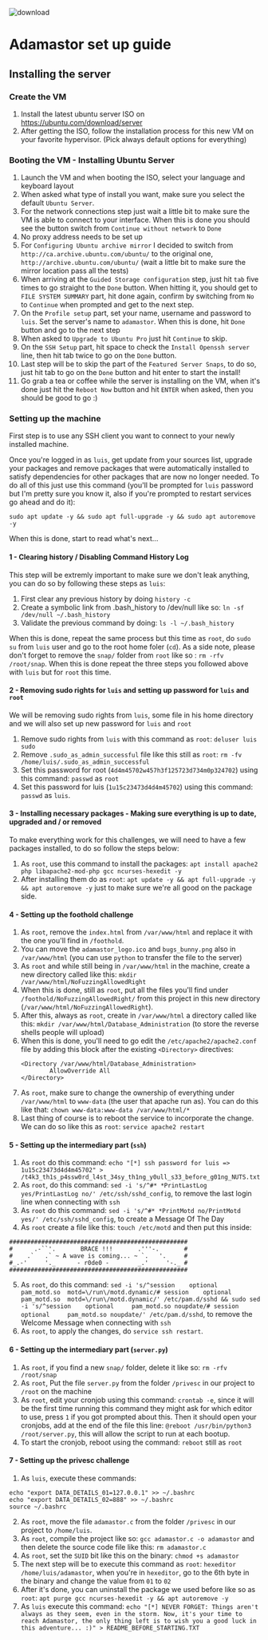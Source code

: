 ![download](https://github.com/z0ne323/Adamastor/assets/80288433/1e6fbcc0-5490-49db-af64-56ddfe392bec)

# Adamastor set up guide
## Installing the server
### Create the VM
1) Install the latest ubuntu server ISO on https://ubuntu.com/download/server
2) After getting the ISO, follow the installation process for this new VM on your favorite hypervisor. (Pick always default options for everything)

### Booting the VM - Installing Ubuntu Server
1) Launch the VM and when booting the ISO, select your language and keyboard layout
2) When asked what type of install you want, make sure you select the default `Ubuntu Server`.
3) For the network connections step just wait a little bit to make sure the VM is able to connect to your interface. When this is done you should see the button switch from `Continue without network` to `Done`
4) No proxy address needs to be set up
5) For `Configuring Ubuntu archive mirror` I decided to switch from `http://ca.archive.ubuntu.com/ubuntu/` to the original one, `http://archive.ubuntu.com/ubuntu/` (wait a little bit to make sure the mirror location pass all the tests)
6) When arriving at the `Guided Storage configuration` step, just hit `tab` five times to go straight to the `Done` button. When hitting it, you should get to `FILE SYSTEM SUMMARY` part, hit done again, confirm by switching from `No` to `Continue` when prompted and get to the next step.
7) On the `Profile setup` part, set your name, username and password to `luis`. Set the server's name to `adamastor`. When this is done, hit `Done` button and go to the next step 
8) When asked to `Upgrade to Ubuntu Pro` just hit `Continue` to skip.
9) On the `SSH Setup` part, hit space to check the `Install Openssh server` line, then hit tab twice to go on the `Done` button. 
10) Last step will be to skip the part of the `Featured Server Snaps`, to do so, just hit tab to go on the `Done` button and hit enter to start the install!
11) Go grab a tea or coffee while the server is installing on the VM, when it's done just hit the `Reboot Now` button and hit `ENTER` when asked, then you should be good to go :)

### Setting up the machine

First step is to use any SSH client you want to connect to your newly installed machine.

Once you're logged in as `luis`, get update from your sources list, upgrade your packages and remove packages that were automatically installed to satisfy dependencies for other packages that are now no longer needed. To do all of this just use this command (you'll be prompted for `luis` password but I'm pretty sure you know it, also if you're prompted to restart services go ahead and do it): 

`sudo apt update -y && sudo apt full-upgrade -y && sudo apt autoremove -y`

When this is done, start to read what's next...

#### 1 - Clearing history / Disabling Command History Log
This step will be extremly important to make sure we don't leak anything, you can do so by following these steps as `luis`:

1) First clear any previous history by doing `history -c`
1) Create a symbolic link from .bash_history to /dev/null like so: `ln -sf /dev/null ~/.bash_history`
3) Validate the previous command by doing: `ls -l ~/.bash_history`

When this is done, repeat the same process but this time as `root`, do `sudo su` from `luis` user and go to the root home foler (`cd`). As a side note, please don't forget to remove the `snap/` folder from `root` like so : `rm -rfv /root/snap`. When this is done repeat the three steps you followed above with `luis` but for `root` this time.

#### 2 - Removing sudo rights for `luis` and setting up password for `luis` and `root`
We will be removing sudo rights from `luis`, some file in his home directory and we will also set up new password for `luis` and `root`

1) Remove sudo rights from `luis` with this command as `root`: `deluser luis sudo`
2) Remove `.sudo_as_admin_successful` file like this still as `root`: `rm -fv /home/luis/.sudo_as_admin_successful`
3) Set this password for root (`4d4m45702w457h3f125723d734m0p324702`) using this command: `passwd` as `root`
4) Set this password for luis (`1u15c23473d4d4m45702`) using this command: `passwd` as `luis`.

#### 3 - Installing necessary packages - Making sure everything is up to date, upgraded and / or removed
To make everything work for this challenges, we will need to have a few packages installed, to do so follow the steps below:

1) As `root`, use this command to install the packages: `apt install apache2 php libapache2-mod-php gcc ncurses-hexedit -y`
2) After installing them do as `root`: `apt update -y && apt full-upgrade -y && apt autoremove -y` just to make sure we're all good on the package side.

#### 4 - Setting up the foothold challenge

1) As `root`, remove the `index.html` from `/var/www/html` and replace it with the one you'll find in `/foothold`.
2) You can move the `adamastor_logo.ico` and `bugs_bunny.png` also in `/var/www/html` (you can use `python` to transfer the file to the server)
3) As `root` and while still being in `/var/www/html` in the machine, create a new directory called like this: `mkdir /var/www/html/NoFuzzingAllowedRight`
4) When this is done, still as `root`, put all the files you'll find under `/foothold/NoFuzzingAllowedRight/` from this project in this new directory (`/var/www/html/NoFuzzingAllowedRight`).
5) After this, always as `root`, create in `/var/www/html` a directory called like this: `mkdir /var/www/html/Database_Administration` (to store the reverse shells people will upload)
6) When this is done, you'll need to go edit the `/etc/apache2/apache2.conf` file by adding this block after the existing `<Directory>` directives: 
    ```
    <Directory /var/www/html/Database_Administration>
            AllowOverride All
    </Directory>
    ```
7) As `root`, make sure to change the ownership of everything under `/var/www/html` to `www-data` (the user that apache run as). You can do this like that: `chown www-data:www-data /var/www/html/*`
8) Last thing of course is to reboot the service to incorporate the change. We can do so like this as `root`: `service apache2 restart`


#### 5 - Setting up the intermediary part (`ssh`)

1) As `root` do this command: `echo "[*] ssh password for luis => 1u15c23473d4d4m45702" > /t4k3_th1s_p4ssw0rd_l4st_34sy_th1ng_y0ull_s33_before_g01ng_NUTS.txt`
2) As `root`, do this command: `sed -i 's/^#* *PrintLastLog yes/PrintLastLog no/' /etc/ssh/sshd_config`, to remove the last login line when connecting with `ssh`
3) As `root` do this command: `sed -i 's/^#* *PrintMotd no/PrintMotd yes/' /etc/ssh/sshd_config`, to create a Message Of The Day
4) As `root` create a file like this: `touch /etc/motd` and then put this inside:
```
##################################################
#      .-``'.       BRACE !!!       .'''-.       #
#    .`   .` ~ A wave is coming... ~ `.   '.     #  
#_.-'     '._      - r0de0 -        _.'     '-._ #
##################################################
```
5) As `root`, do this command: `sed -i 's/^session    optional     pam_motd.so  motd=\/run\/motd.dynamic/# session    optional     pam_motd.so  motd=\/run\/motd.dynamic/' /etc/pam.d/sshd && sudo sed -i 's/^session    optional     pam_motd.so noupdate/# session    optional     pam_motd.so noupdate/' /etc/pam.d/sshd`, to remove the Welcome Message when connecting with `ssh`
6) As `root`, to apply the changes, do `service ssh restart`.

#### 6 - Setting up the intermediary part (`server.py`)

1) As `root`, if you find a new `snap/` folder, delete it like so: `rm -rfv /root/snap` 
2) As `root`, Put the file `server.py` from the folder `/privesc` in our project to `/root` on the machine
3) As `root`, edit your cronjob using this command: `crontab -e`, since it will be the first time running this command they might ask for which editor to use, press `1` if you got prompted about this. Then it should open your cronjobs, add at the end of the file this line: `@reboot /usr/bin/python3 /root/server.py`, this will allow the script to run at each bootup.
4) To start the cronjob, reboot using the command: `reboot` still as `root`

#### 7 - Setting up the privesc challenge

1) As `luis`, execute these commands: 
```
echo "export DATA_DETAILS_01=127.0.0.1" >> ~/.bashrc
echo "export DATA_DETAILS_02=888" >> ~/.bashrc
source ~/.bashrc
```
2) As `root`, move the file `adamastor.c` from the folder `/privesc` in our project to `/home/luis`.
3) As `root`, compile the project like so: `gcc adamastor.c -o adamastor` and then delete the source code file like this: `rm adamastor.c`
4) As `root`, set the `SUID` bit like this on the binary: `chmod +s adamastor`
5) The next step will be to execute this command as `root`: `hexeditor /home/luis/adamastor`, when you're in `hexeditor`, go to the 6th byte in the binary and change the value from `01` to `02`
6) After it's done, you can uninstall the package we used before like so as `root`: `apt purge gcc ncurses-hexedit -y && apt autoremove -y`
7) As `luis` execute this command: `echo "[*] NEVER FORGET: Things aren't always as they seem, even in the storm. Now, it's your time to reach Adamastor, the only thing left is to wish you a good luck in this adventure... :)" > README_BEFORE_STARTING.TXT`
